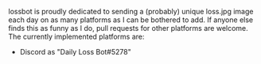 lossbot is proudly dedicated to sending a (probably) unique loss.jpg image each day on as many
platforms as I can be bothered to add. If anyone else finds this as funny as I do, pull requests for
other platforms are welcome. The currently implemented platforms are:

- Discord as "Daily Loss Bot#5278"
